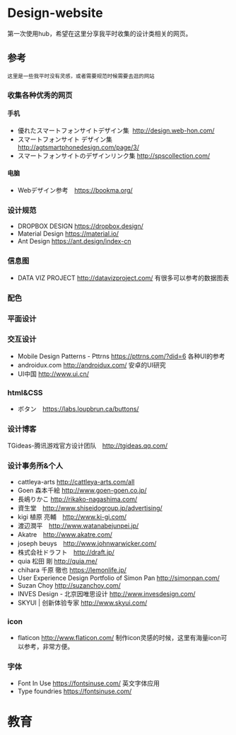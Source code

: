 # Design-website
第一次使用hub，希望在这里分享我平时收集的设计类相关的网页。

## 参考
```
这里是一些我平时没有灵感，或者需要规范时候需要去逛的网站
```

### 收集各种优秀的网页
#### 手机
+ 優れたスマートフォンサイトデザイン集  http://design.web-hon.com/ 
+ スマートフォンサイト デザイン集 http://agtsmartphonedesign.com/page/3/
+ スマートフォンサイトのデザインリンク集   http://spscollection.com/
#### 电脑
+ Webデザイン参考　https://bookma.org/

### 设计规范
+ DROPBOX DESIGN https://dropbox.design/
+ Material Design https://material.io/
+ Ant Design https://ant.design/index-cn

### 信息图
+ DATA VIZ PROJECT http://datavizproject.com/ 有很多可以参考的数据图表
### 配色
### 平面设计
### 交互设计
+ Mobile Design Patterns - Pttrns https://pttrns.com/?did=6 各种UI的参考
+ androidux.com http://androidux.com/ 安卓的UI研究
+ UI中国 http://www.ui.cn/

### html&CSS
+ ボタン　https://labs.loupbrun.ca/buttons/

### 设计博客
TGideas-腾讯游戏官方设计团队　http://tgideas.qq.com/

### 设计事务所&个人
+ cattleya-arts  http://cattleya-arts.com/all
+ Goen 森本千絵 http://www.goen-goen.co.jp/
+ 長嶋りかこ http://rikako-nagashima.com/
+ 資生堂　http://www.shiseidogroup.jp/advertising/
+ kigi 植原 亮輔　http://www.ki-gi.com/
+ 渡辺潤平　http://www.watanabejunpei.jp/
+ Akatre　http://www.akatre.com/
+ joseph beuys　http://www.johnwarwicker.com/
+ 株式会社ドラフト　http://draft.jp/
+ quia 松田 剛 http://quia.me/
+ chihara 千原 徹也 https://lemonlife.jp/
+ User Experience Design Portfolio of Simon Pan http://simonpan.com/
+ Suzan Choy http://suzanchoy.com/
+ INVES Design - 北京因唯思设计 http://www.invesdesign.com/
+ SKYUI | 创新体验专家 http://www.skyui.com/

### icon
+ flaticon http://www.flaticon.com/ 制作icon灵感的时候，这里有海量icon可以参考，非常方便。 
### 字体
+ Font In Use https://fontsinuse.com/ 英文字体应用
+ Type foundries https://fontsinuse.com/

# 教育


